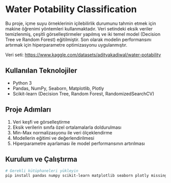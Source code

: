 # Water Potability Classification

Bu proje, içme suyu örneklerinin içilebilirlik durumunu tahmin etmek için makine öğrenimi yöntemleri kullanmaktadır. Veri setindeki eksik veriler temizlenmiş, çeşitli görselleştirmeler yapılmış ve iki temel model (Decision Tree ve Random Forest) eğitilmiştir. Son olarak modelin performansını artırmak için hiperparametre optimizasyonu uygulanmıştır.

Veri seti: https://www.kaggle.com/datasets/adityakadiwal/water-potability

## Kullanılan Teknolojiler
- Python 3
- Pandas, NumPy, Seaborn, Matplotlib, Plotly
- Scikit-learn (Decision Tree, Random Forest, RandomizedSearchCV)

## Proje Adımları
1. Veri keşfi ve görselleştirme
2. Eksik verilerin sınıfa özel ortalamalarla doldurulması
3. Min-Max normalizasyonu ile veri ölçeklendirme
4. Modellerin eğitimi ve değerlendirilmesi
5. Hiperparametre ayarlaması ile model performansının artırılması

## Kurulum ve Çalıştırma

```bash
# Gerekli kütüphaneleri yükleyin
pip install pandas numpy scikit-learn matplotlib seaborn plotly missingno

